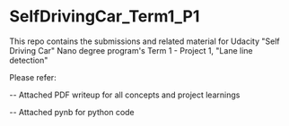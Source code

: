 # SelfDrivingCar_Term1_P1
This repo contains the submissions and related material for Udacity "Self Driving Car" Nano degree program's Term 1 - Project 1, "Lane line detection"

Please refer:

-- Attached PDF writeup for all concepts and project learnings

-- Attached pynb for python code
